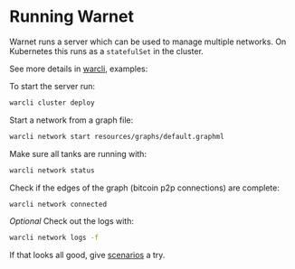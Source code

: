 # Running Warnet

Warnet runs a server which can be used to manage multiple networks. On Kubernetes
this runs as a `statefulSet` in the cluster.

See more details in [warcli](/docs/warcli.md), examples:

To start the server run:

```bash
warcli cluster deploy
```

Start a network from a graph file:

```bash
warcli network start resources/graphs/default.graphml
```

Make sure all tanks are running with:

```bash
warcli network status
```

Check if the edges of the graph (bitcoin p2p connections) are complete:

```bash
warcli network connected
```

_Optional_ Check out the logs with:

```bash
warcli network logs -f
```

If that looks all good, give [scenarios](/docs/scenarios.md) a try.
